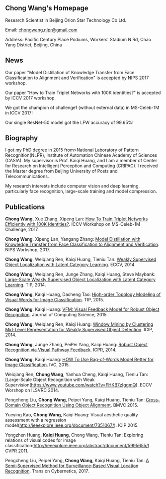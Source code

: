 ## Chong Wang's Homepage

Research Scientist in Beijing Orion Star Technology Co Ltd.

Email: chongwang.nlpr@gmail.com

Address: Pacific Century Place Podiums, Workers' Stadium N Rd, Chao Yang District, Beijing, China

## News
Our paper "Model Distillation of Knowledge Transfer from Face Classification to Alignment and Verification" is accepted by NIPS 2017 workshop.

Our paper "How to Train Triplet Networks with 100K identities?" is accepted by ICCV 2017 workshop.

We got the champion of challenge1 (without external data) in MS-Celeb-1M in ICCV 2017!

Our single ResNet-50 model got the LFW accuracy of 99.65%!

## Biography
I got my PhD degree in 2015 from>National Laboratory of Pattern Recognition(NLPR), Institute of Automation Chinese Academy of Sciences (CASIA). My supervisor is Prof. Kaiqi Huang, and I am a member of Center for Research on Intelligent Perception and Computing (CRIPAC). I received the Master degree from Beijing University of Posts and Telecommunications.

My research interests include computer vision and deep learning, particularly face recognition, large-scale training and model compression. 

## Publications

**Chong Wang**, Xue Zhang, Xipeng Lan: [How To Train Triplet Networks Efficiently with 100K Identities?](https://arxiv.org/abs/1709.02940). ICCV Workshop on MS-Celeb-1M Challenge, 2017.

**Chong Wang**, Xipeng Lan, Yangang Zhang: [Model Distillation with Knowledge Transfer from Face Classification to Alignment and Verification](https://arxiv.org/abs/1709.02929). NIPS Workshop, 2017.

**Chong Wang**, Weiqiang Ren, Kaiqi Huang, Tieniu Tan: [Weakly Supervised Object Localization with Latent Category Learning](https://link.springer.com/chapter/10.1007/978-3-319-10599-4_28). ECCV, 2014.

**Chong Wang**, Weiqiang Ren, Junge Zhang, Kaiqi Huang, Steve Maybank: [Large-Scale Weakly Supervised Object Localization with Latent Category Learning](http://ieeexplore.ieee.org/document/7021890/). TIP, 2014.

**Chong Wang**, Kaiqi Huang, Dacheng Tao: [High-order Topology Modeling of Visual Words for Image Classification](http://ieeexplore.ieee.org/document/7131491/). TIP, 2015.

**Chong Wang**, Kaiqi Huang: [VFM: Visual Feedback Model for Robust Object Recognition](https://link.springer.com/article/10.1007/s11390-015-1526-1). Journal of Computing Science, 2015.

**Chong Wang**, Weiqiang Ren, Kaiqi Huang: [Window Mining by Clustering Mid-Level Representation for Weakly Supervised Object Detection](http://ieeexplore.ieee.org/document/7025826/). ICIP, 2014.

**Chong Wang**, Junge Zhang, PeiPei Yang, Kaiqi Huang: [Robust Object Recognition via Visual Pathway Feedback](http://ieeexplore.ieee.org/document/6976824/). ICPR, 2014.

**Chong Wang**, Kaiqi Huang: [HOW To Use Bag-of-Words Model Better for Image Classification](http://www.sciencedirect.com/science/article/pii/S0262885614001693). IVC, 2015.

Weiqiang Ren, **Chong Wang**, Yanhua Cheng, Kaiqi Huang, Tieniu Tan: [Large-Scale Object Recognition with Weak Supervision(https://www.youtube.com/watch?v=FHKB7zIggmQ). ECCV Worshop on ILSVRC 2014.

Pengcheng Liu, **Chong Wang**, Peipei Yang, Kaiqi Huang, Tieniu Tan: [Cross-Domain Object Recognition Using Object Alignment](http://www.bmva.org/bmvc/2015/papers/paper066/index.html). BMVC 2015. 

Yueying Kao, **Chong Wang**, Kaiqi Huang: Visual aesthetic quality assessment with a regression model(http://ieeexplore.ieee.org/document/7351067/). ICIP 2015.

Yongzhen Huang, **Kaiqi Huang**, Chong Wang, Tieniu Tan: Exploring relations of visual codes for image classification(http://ieeexplore.ieee.org/abstract/document/5995655/). CVPR 2011.

Pengcheng Liu, Peipei Yang, **Chong Wang**, Kaiqi Huang, Tieniu Tan: [A Semi-Supervised Method for Surveillance-Based Visual Location Recognition](http://ieeexplore.ieee.org/document/7498648/). Trans on Cybernetics, 2017.




